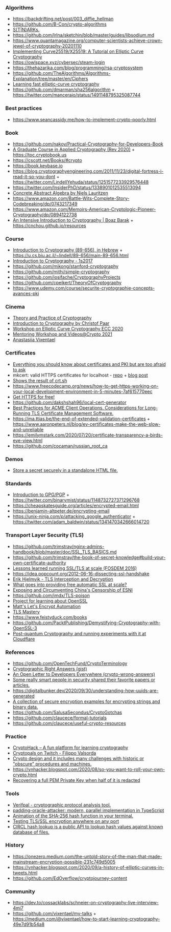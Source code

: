 ### Algorithms

- https://backdrifting.net/post/003_diffie_hellman
- https://github.com/B-Con/crypto-algorithms
- [S(T|N)ARKs.](https://twitter.com/mstrakastrak/status/1215099753991569409)
- https://github.com/lrlna/sketchin/blob/master/guides/libsodium.md
- https://www.quantamagazine.org/computer-scientists-achieve-crown-jewel-of-cryptography-20201110
- [Implementing Curve25519/X25519: A Tutorial on Elliptic Curve Cryptography](https://martin.kleppmann.com/papers/curve25519.pdf)
- https://owlspace.xyz/cybersec/steam-login
- https://thehazarika.com/blog/programming/rsa-cryptosystem
- https://github.com/TheAlgorithms/Algorithms-Explanation/tree/master/en/Ciphers
- [Learning fast elliptic-curve cryptography](https://paulmillr.com/posts/noble-secp256k1-fast-ecc)
- https://github.com/dmarman/sha256algorithm + https://twitter.com/manceraio/status/1491148795325087744

### Best practices

- https://www.seancassidy.me/how-to-implement-crypto-poorly.html

### Book

- https://github.com/nakov/Practical-Cryptography-for-Developers-Book
- [A Graduate Course in Applied Cryptography (Rev 2020)](https://crypto.stanford.edu/~dabo/cryptobook/BonehShoup_0_5.pdf) + https://toc.cryptobook.us
- https://cscott.net/Books/#crypto
- https://book.keybase.io
- https://blog.cryptographyengineering.com/2011/11/23/digital-fortress-i-read-it-so-you-dont + https://twitter.com/LindellYehuda/status/1251577233929576448
- https://twitter.com/InsiderPhD/status/1338901012535513094
- [Concrete Abstract Algebra by Niels Lauritzen](https://twitter.com/morpheu5/status/1376166695988039682)
- https://www.amazon.com/Battle-Wits-Complete-Story-Codebreaking/dp/0743217349
- https://www.amazon.com/Memoirs-American-Cryptologic-Pioneer-Cryptography/dp/0894122738
- [An Intensive Introduction to Cryptography | Boaz Barak](https://github.com/boazbk/crypto) + https://cnchou.github.io/resources

### Course

- [Introduction to Cryptography (89-656), in Hebrew](https://www.youtube.com/playlist?list=PLM96W_EHEqh4ImClhKxuH4Fqm_Ieiok_B) + https://u.cs.biu.ac.il/~lindell/89-656/main-89-656.html
- [Introduction to Cryptography - 1s2017](https://docs.google.com/spreadsheets/d/11_dfB1B1iTqjfMBjoWBtLkD14kCxDHsw-wsUbvIfaNg/pubhtml)
- https://github.com/mikong/stanford-cryptography
- https://github.com/mithi/simple-cryptography
- https://github.com/iosifache/CryptographyProjects
- https://github.com/cpeikert/TheoryOfCryptography
- https://www.udemy.com/course/securite-cryptographie-concepts-avances-pki

### Cinema

- [Theory and Practice of Cryptography](https://www.youtube.com/playlist?list=PL10875C2002F7E6F6)
- [ Introduction to Cryptography by Christof Paar](https://www.youtube.com/channel/UC1usFRN4LCMcfIV7UjHNuQg/videos)
- [Workshop on Elliptic Curve Cryptography ECC 2020](https://eccworkshop.org/2020)
- [Mentoring Workshop and Videos@Crypto 2021](https://www.youtube.com/playlist?list=PLqCT4KpIiKPb70QW8tI4aSuDpuNgyz_A2)
- [Anastasiia Vixentael](https://www.youtube.com/channel/UCJrzE_cMD8whn6qDO9R8WoA/playlists)

### Certificates

- [Everything you should know about certificates and PKI but are too afraid to ask](https://smallstep.com/blog/everything-pki)
- mkcert: valid HTTPS certificates for localhost - [repo](https://github.com/FiloSottile/mkcert) + [blog post](https://blog.filippo.io/mkcert-valid-https-certificates-for-localhost)
- [Shows the result of crt.sh](https://github.com/famasoon/crtsh)
- https://www.freecodecamp.org/news/how-to-get-https-working-on-your-local-development-environment-in-5-minutes-7af615770eec
- [Get HTTPS for free!](https://github.com/diafygi/gethttpsforfree)
- https://github.com/dakshshah96/local-cert-generator
- [Best Practices for ACME Client Operations. Considerations for Long-Running TLS Certificate Management Software.](https://docs.https.dev/acme-ops)
- https://ma.ttias.be/the-end-of-extended-validation-certificates + https://www.aaronpeters.nl/blog/ev-certificates-make-the-web-slow-and-unreliable
- https://emilymstark.com/2020/07/20/certificate-transparency-a-birds-eye-view.html
- https://github.com/cocaman/russian_root_ca

### Demos

- [Store a secret securely in a standalone HTML file.](https://github.com/derhuerst/html-vault)

### Standards

- [Introduction to GPG/PGP](ftp://ftp.gnupg.org/people/neal/an-advanced-introduction-to-gnupg/openpgp/openpgp.pdf) + https://twitter.com/binarymist/status/1148732727371296768
- https://cheapskatesguide.org/articles/encrypted-email.html
- https://benjamin-altpeter.de/encrypting-email
- https://unix-ninja.com/p/attacking_google_authenticator + https://twitter.com/adam_baldwin/status/1341470342666014720

### Transport Layer Security (TLS)

- https://github.com/trimstray/nginx-admins-handbook/blob/master/doc/SSL_TLS_BASICS.md
- https://github.com/trimstray/the-book-of-secret-knowledge#build-your-own-certificate-authority
- [Lessons learned running SSL/TLS at scale (FOSDEM 2016)](https://youtu.be/9Ya8H-9Hrp4)
- https://idea.popcount.org/2012-06-16-dissecting-ssl-handshake
- [Erik Hjelmvik - TLS Interception and Decryption](https://youtu.be/_V6tT4eP1SI)
- [What goes into providing free automatic SSL at scale?](https://twitter.com/rauchg/status/1246894998731100160)
- [Exposing and Circumventing China's Censorship of ESNI](https://geneva.cs.umd.edu/posts/china-censors-esni/esni)
- https://github.com/jmdx/TLS-poison
- [Project for learning about OpenSSL](https://github.com/danbev/learning-libcrypto)
- [Matt's Let's Encrypt Automation](https://github.com/mattsta/lematt)
- [TLS Mastery](https://news.ycombinator.com/item?id=26760032)
- https://www.feistyduck.com/books
- https://github.com/PacktPublishing/Demystifying-Cryptography-with-OpenSSL-3
- [Post-quantum Cryptography and running experiments with it at Cloudflare](https://www.sofiaceli.com/2020/12/10/pq-kem-tls.html)

### References

- https://github.com/OpenTechFund/CryptoTerminology
- [Cryptographic Right Answers (gist)](https://gist.github.com/tqbf/be58d2d39690c3b366ad)
- [An Open Letter to Developers Everywhere (crypto-wrong-answers)](https://gist.github.com/paragonie-scott/e9319254c8ecbad4f227)
- [Some really smart people in security shared their favorite papers or articles.](https://twitter.com/grittygrease/status/1028769194643353600)
- https://digitalbunker.dev/2020/09/30/understanding-how-uuids-are-generated
- [A collection of secure encryption examples for encrypting strings and binary data.](https://github.com/luke-park/SecureCompatibleEncryptionExamples)
- https://github.com/SalusaSecondus/CryptoGotchas
- https://github.com/claucece/formal-tutorials
- https://github.com/claucece/useful-crypto-resources


### Practice

- [CryptoHack – A fun platform for learning cryptography](https://cryptohack.org)
- [Cryptopals on Twitch - Filippo Valsorda](https://www.youtube.com/playlist?list=PLwiyx1dc3P2KoKsYdbZQutKvozOPjDilr)
- [Crypto design and it includes many challenges with historic or "obscure" procedures and machines.](https://www.mysterytwisterc3.org/en)
- https://vnhacker.blogspot.com/2020/08/so-you-want-to-roll-your-own-crypto.html
- [Recovering a full PEM Private Key when half of it is redacted](https://blog.cryptohack.org/twitter-secrets)

### Tools

- [ Verifpal - cryptographic protocol analysis tool.](https://twitter.com/bblipp/status/1223289973836861440)
- [padding-oracle-attacker: modern, parallel implementation in TypeScript](https://github.com/KishanBagaria/padding-oracle-attacker)
- [Animation of the SHA-256 hash function in your terminal. ](https://github.com/in3rsha/sha256-animation)
- [Testing TLS/SSL encryption anywhere on any port](https://github.com/drwetter/testssl.sh)
- [CIRCL hash lookup is a public API to lookup hash values against known database of files.](https://gist.github.com/adulau/4191d44e30fc01df38f1d5fe605fa920)

### History

- https://onezero.medium.com/the-untold-story-of-the-man-that-made-mainstream-encryption-possible-231c749d5005
- https://vnhacker.blogspot.com/2020/09/a-history-of-elliptic-curves-in-tweets.html
- https://github.com/EdOverflow/cryptojourney-content

### Community

- https://dev.to/cossacklabs/schneier-on-cryptography-live-interview-4mi7
- https://github.com/vixentael/my-talks + https://medium.com/@vixentael/how-to-start-learning-cryptography-49e7d91b54a8

